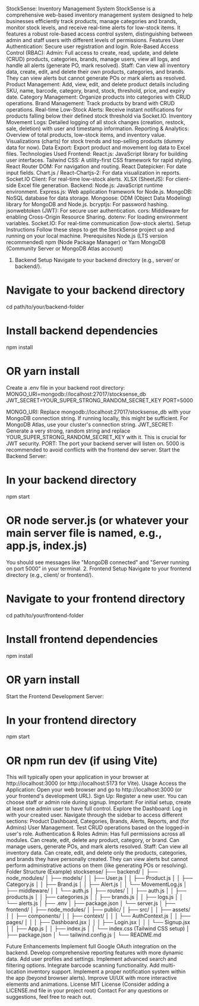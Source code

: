 StockSense: Inventory Management System
StockSense is a comprehensive web-based inventory management system designed to help businesses efficiently track products, manage categories and brands, monitor stock levels, and receive real-time alerts for low-stock items. It features a robust role-based access control system, distinguishing between admin and staff users with different levels of permissions.
Features
User Authentication: Secure user registration and login.
Role-Based Access Control (RBAC):
Admin: Full access to create, read, update, and delete (CRUD) products, categories, brands, manage users, view all logs, and handle all alerts (generate PO, mark resolved).
Staff: Can view all inventory data, create, edit, and delete their own products, categories, and brands. They can view alerts but cannot generate POs or mark alerts as resolved.
Product Management: Add, view, edit, and delete product details including SKU, name, barcode, category, brand, stock, threshold, price, and expiry date.
Category Management: Organize products into categories with CRUD operations.
Brand Management: Track products by brand with CRUD operations.
Real-time Low-Stock Alerts: Receive instant notifications for products falling below their defined stock threshold via Socket.IO.
Inventory Movement Logs: Detailed logging of all stock changes (creation, restock, sale, deletion) with user and timestamp information.
Reporting & Analytics:
Overview of total products, low-stock items, and inventory value.
Visualizations (charts) for stock trends and top-selling products (dummy data for now).
Data Export: Export product and movement log data to Excel files.
Technologies Used
Frontend:
React.js: JavaScript library for building user interfaces.
Tailwind CSS: A utility-first CSS framework for rapid styling.
React Router DOM: For navigation and routing.
React Datepicker: For date input fields.
Chart.js / React-Chartjs-2: For data visualization in reports.
Socket.IO Client: For real-time low-stock alerts.
XLSX (SheetJS): For client-side Excel file generation.
Backend:
Node.js: JavaScript runtime environment.
Express.js: Web application framework for Node.js.
MongoDB: NoSQL database for data storage.
Mongoose: ODM (Object Data Modeling) library for MongoDB and Node.js.
bcryptjs: For password hashing.
jsonwebtoken (JWT): For secure user authentication.
cors: Middleware for enabling Cross-Origin Resource Sharing.
dotenv: For loading environment variables.
Socket.IO: For real-time communication (low-stock alerts).
Setup Instructions
Follow these steps to get the StockSense project up and running on your local machine.
Prerequisites
Node.js (LTS version recommended)
npm (Node Package Manager) or Yarn
MongoDB (Community Server or MongoDB Atlas account)
1. Backend Setup
Navigate to your backend directory (e.g., server/ or backend/).
# Navigate to your backend directory
cd path/to/your/backend-folder

# Install backend dependencies
npm install
# OR yarn install


Create a .env file in your backend root directory:
MONGO_URI=mongodb://localhost:27017/stocksense_db
JWT_SECRET=YOUR_SUPER_STRONG_RANDOM_SECRET_KEY
PORT=5000


MONGO_URI: Replace mongodb://localhost:27017/stocksense_db with your MongoDB connection string. If running locally, this might be sufficient. For MongoDB Atlas, use your cluster's connection string.
JWT_SECRET: Generate a very strong, random string and replace YOUR_SUPER_STRONG_RANDOM_SECRET_KEY with it. This is crucial for JWT security.
PORT: The port your backend server will listen on. 5000 is recommended to avoid conflicts with the frontend dev server.
Start the Backend Server:
# In your backend directory
npm start
# OR node server.js (or whatever your main server file is named, e.g., app.js, index.js)


You should see messages like "MongoDB connected" and "Server running on port 5000" in your terminal.
2. Frontend Setup
Navigate to your frontend directory (e.g., client/ or frontend/).
# Navigate to your frontend directory
cd path/to/your/frontend-folder

# Install frontend dependencies
npm install
# OR yarn install


Start the Frontend Development Server:
# In your frontend directory
npm start
# OR npm run dev (if using Vite)


This will typically open your application in your browser at http://localhost:3000 (or http://localhost:5173 for Vite).
Usage
Access the Application: Open your web browser and go to http://localhost:3000 (or your frontend's development URL).
Sign Up:
Register a new user. You can choose staff or admin role during signup.
Important: For initial setup, create at least one admin user to have full control.
Explore the Dashboard:
Log in with your created user.
Navigate through the sidebar to access different sections: Product Dashboard, Categories, Brands, Alerts, Reports, and (for Admins) User Management.
Test CRUD operations based on the logged-in user's role.
Authentication & Roles
Admin: Has full permissions across all modules. Can create, edit, delete any product, category, or brand. Can manage users, generate POs, and mark alerts resolved.
Staff: Can view all inventory data. Can create, edit, and delete only the products, categories, and brands they have personally created. They can view alerts but cannot perform administrative actions on them (like generating POs or resolving).
Folder Structure (Example)
stocksense/
├── backend/
│   ├── node_modules/
│   ├── models/
│   │   ├── User.js
│   │   ├── Product.js
│   │   ├── Category.js
│   │   ├── Brand.js
│   │   ├── Alert.js
│   │   └── MovementLog.js
│   ├── middleware/
│   │   └── auth.js
│   ├── routes/
│   │   ├── auth.js
│   │   ├── products.js
│   │   ├── categories.js
│   │   ├── brands.js
│   │   ├── logs.js
│   │   └── alerts.js
│   ├── .env
│   ├── package.json
│   └── server.js
│
├── frontend/
│   ├── node_modules/
│   ├── public/
│   ├── src/
│   │   ├── assets/
│   │   ├── components/
│   │   ├── context/
│   │   │   └── AuthContext.js
│   │   ├── pages/
│   │   │   ├── Dashboard.jsx
│   │   │   ├── Login.jsx
│   │   │   └── Signup.jsx
│   │   ├── App.js
│   │   ├── index.js
│   │   └── index.css (Tailwind CSS setup)
│   ├── package.json
│   └── tailwind.config.js
│
└── README.md


Future Enhancements
Implement full Google OAuth integration on the backend.
Develop comprehensive reporting features with more dynamic data.
Add user profiles and settings.
Implement advanced search and filtering options.
Integrate barcode scanning functionality.
Add multi-location inventory support.
Implement a proper notification system within the app (beyond browser alerts).
Improve UI/UX with more interactive elements and animations.
License
MIT License (Consider adding a LICENSE.md file in your project root)
Contact
For any questions or suggestions, feel free to reach out.
